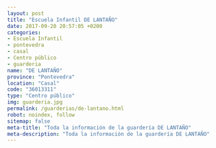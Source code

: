 ```yaml
---
layout: post
title: "Escuela Infantil DE LANTAÑO"
date: 2017-09-20 20:57:05 +0200
categories:
- Escuela Infantil
- pontevedra
- casal
- Centro público
- guarderia
name: "DE LANTAÑO"
province: "Pontevedra"
location: "Casal"
code: "36013311"
type: "Centro público"
img: guarderia.jpg
permalink: /guarderias/de-lantano.html
robot: noindex, follow
sitemap: false
meta-title: "Toda la información de la guardería DE LANTAÑO"
meta-description: "Toda la información de la guardería DE LANTAÑO"
---
```

